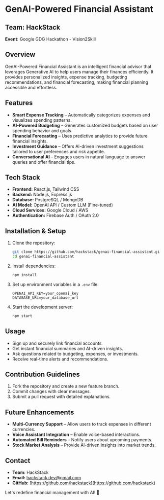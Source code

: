# GenAI-Powered Financial Assistant

## Team: HackStack
**Event:** Google GDG Hackathon - Vision2Skill  

## Overview
GenAI-Powered Financial Assistant is an intelligent financial advisor that leverages Generative AI to help users manage their finances efficiently. It provides personalized insights, expense tracking, budgeting recommendations, and financial forecasting, making financial planning accessible and effortless.

## Features
- **Smart Expense Tracking** – Automatically categorizes expenses and visualizes spending patterns.
- **AI-Powered Budgeting** – Generates customized budgets based on user spending behavior and goals.
- **Financial Forecasting** – Uses predictive analytics to provide future financial insights.
- **Investment Guidance** – Offers AI-driven investment suggestions tailored to user preferences and risk appetite.
- **Conversational AI** – Engages users in natural language to answer queries and offer financial tips.

## Tech Stack
- **Frontend:** React.js, Tailwind CSS
- **Backend:** Node.js, Express.js
- **Database:** PostgreSQL / MongoDB
- **AI Model:** OpenAI API / Custom LLM (Fine-tuned)
- **Cloud Services:** Google Cloud / AWS
- **Authentication:** Firebase Auth / OAuth 2.0

## Installation & Setup
1. Clone the repository:
   ```bash
   git clone https://github.com/hackstack/genai-financial-assistant.git
   cd genai-financial-assistant
   ```
2. Install dependencies:
   ```bash
   npm install
   ```
3. Set up environment variables in a `.env` file:
   ```env
   OPENAI_API_KEY=your_openai_key
   DATABASE_URL=your_database_url
   ```
4. Start the development server:
   ```bash
   npm start
   ```

## Usage
- Sign up and securely link financial accounts.
- Get instant financial summaries and AI-driven insights.
- Ask questions related to budgeting, expenses, or investments.
- Receive real-time alerts and recommendations.

## Contribution Guidelines
1. Fork the repository and create a new feature branch.
2. Commit changes with clear messages.
3. Submit a pull request with detailed explanations.

## Future Enhancements
- **Multi-Currency Support** – Allow users to track expenses in different currencies.
- **Voice Assistant Integration** – Enable voice-based interactions.
- **Automated Bill Reminders** – Notify users about upcoming payments.
- **Stock Market Analysis** – Provide AI-driven insights into market trends.

## Contact
- **Team:** HackStack
- **Email:** hackstack.dev@gmail.com
- **GitHub:** [https://github.com/hackstack](https://github.com/hackstack)

Let's redefine financial management with AI! 🚀

